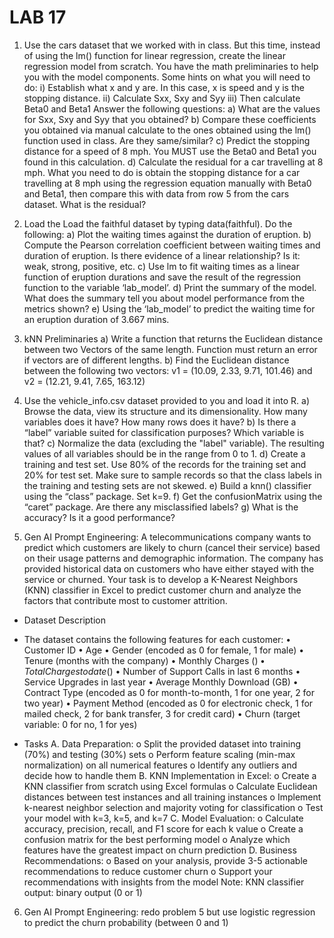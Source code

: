 # LAB 17

1. Use the cars dataset that we worked with in class. But this time, instead of using the lm() function for linear regression, create the linear regression model from scratch. You have the math preliminaries to help you with the model components.
Some hints on what you will need to do:
i) Establish what x and y are. In this case, x is speed and y is the stopping distance.
ii) Calculate Sxx, Sxy and Syy
iii) Then calculate Beta0 and Beta1
Answer the following questions:
a) What are the values for Sxx, Sxy and Syy that you obtained?
b) Compare these coefficients you obtained via manual calculate to the ones obtained using the lm() function used in class. Are they same/similar?
c) Predict the stopping distance for a speed of 8 mph. You MUST use the Beta0 and Beta1 you found in this calculation.
d) Calculate the residual for a car travelling at 8 mph. What you need to do is obtain the stopping distance for a car travelling at 8 mph using the regression equation manually with Beta0 and Beta1, then compare this with data from row 5 from the cars dataset. What is the residual?

2. Load the Load the faithful dataset by typing data(faithful). Do the following:
a) Plot the waiting times against the duration of eruption.
b) Compute the Pearson correlation coefficient between waiting times and duration of eruption. Is there evidence of a linear relationship? Is it: weak, strong, positive, etc.
c) Use lm to fit waiting times as a linear function of eruption durations and save the result of the regression function to the variable ‘lab_model’.
d) Print the summary of the model. What does the summary tell you about model performance from the metrics shown?
e) Using the ‘lab_model’ to predict the waiting time for an eruption duration of 3.667 mins.

3. kNN Preliminaries
a) Write a function that returns the Euclidean distance between two Vectors of the same length. Function must return an error if vectors are of different lengths.
b) Find the Euclidean distance between the following two vectors: v1 = (10.09, 2.33, 9.71, 101.46) and v2 = (12.21, 9.41, 7.65, 163.12)

4. Use the vehicle_info.csv dataset provided to you and load it into R.
a) Browse the data, view its structure and its dimensionality. How many variables does it have? How many rows does it have?
b) Is there a “label” variable suited for classification purposes? Which variable is that?
c) Normalize the data (excluding the "label" variable). The resulting values of all variables should be in the range from 0 to 1.
d) Create a training and test set. Use 80% of the records for the training set and 20% for test set. Make sure to sample records so that the class labels in the training and testing sets are not skewed.
e) Build a knn() classifier using the “class” package. Set k=9.
f) Get the confusionMatrix using the “caret” package. Are there any misclassified labels?
g) What is the accuracy? Is it a good performance?

5. Gen AI Prompt Engineering: A telecommunications company wants to predict which customers are likely to churn (cancel their service) based on their usage patterns and demographic information. The company has provided historical data on customers who have either stayed with the service or churned. Your task is to develop a K-Nearest Neighbors (KNN) classifier in Excel to predict customer churn and analyze the factors that contribute most to customer attrition.
- Dataset Description
- The dataset contains the following features for each customer:
• Customer ID
• Age
• Gender (encoded as 0 for female, 1 for male)
• Tenure (months with the company)
• Monthly Charges ($)
• Total Charges to date ($)
• Number of Support Calls in last 6 months
• Service Upgrades in last year
• Average Monthly Download (GB)
• Contract Type (encoded as 0 for month-to-month, 1 for one year, 2 for two year)
• Payment Method (encoded as 0 for electronic check, 1 for mailed check, 2 for bank
transfer, 3 for credit card)
• Churn (target variable: 0 for no, 1 for yes)

- Tasks
A. Data Preparation:
o Split the provided dataset into training (70%) and testing (30%) sets
o Perform feature scaling (min-max normalization) on all numerical features
o Identify any outliers and decide how to handle them
B. KNN Implementation in Excel:
o Create a KNN classifier from scratch using Excel formulas
o Calculate Euclidean distances between test instances and all training instances
o Implement k-nearest neighbor selection and majority voting for classification
o Test your model with k=3, k=5, and k=7
C. Model Evaluation:
o Calculate accuracy, precision, recall, and F1 score for each k value
o Create a confusion matrix for the best performing model
o Analyze which features have the greatest impact on churn prediction
D. Business Recommendations:
o Based on your analysis, provide 3-5 actionable recommendations to reduce
customer churn
o Support your recommendations with insights from the model
Note: KNN classifier output: binary output (0 or 1)

6. Gen AI Prompt Engineering: redo problem 5 but use logistic regression to predict the churn probability (between 0 and 1)
